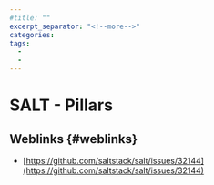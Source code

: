```yaml
---
#title: ""
excerpt_separator: "<!--more-->"
categories:
tags:
  - 
  - 
---
```



# SALT - Pillars

## Weblinks {#weblinks}

* [https://github.com/saltstack/salt/issues/32144](https://github.com/saltstack/salt/issues/32144)



